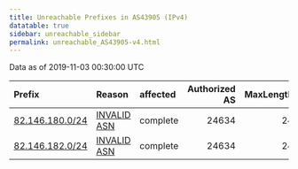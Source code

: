 ```yaml
---
title: Unreachable Prefixes in AS43905 (IPv4)
datatable: true
sidebar: unreachable_sidebar
permalink: unreachable_AS43905-v4.html
---
```


Data as of 2019-11-03 00:30:00 UTC


<div class="datatable-begin"></div>

| Prefix                                                   | Reason                                                                                                 | affected   |   Authorized AS |   MaxLength | Anchor                                         |   unreachable /24s |
|:---------------------------------------------------------|:-------------------------------------------------------------------------------------------------------|:-----------|----------------:|------------:|:-----------------------------------------------|-------------------:|
| [82.146.180.0/24](https://stat.ripe.net/82.146.180.0/24) | [INVALID ASN](https://rpki-validator.ripe.net/announcement-preview?asn=AS43905&prefix=82.146.180.0/24) | complete   |           24634 |          24 | [RIPE](unreachable_RIPE_NCC_RPKI_Root-v4.html) |                  1 |
| [82.146.182.0/24](https://stat.ripe.net/82.146.182.0/24) | [INVALID ASN](https://rpki-validator.ripe.net/announcement-preview?asn=AS43905&prefix=82.146.182.0/24) | complete   |           24634 |          24 | [RIPE](unreachable_RIPE_NCC_RPKI_Root-v4.html) |                  1 |

<div class="datatable-end"></div>